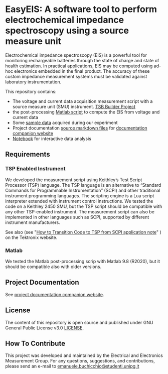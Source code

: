 # EasyEIS: A software tool to perform electrochemical impedance spectroscopy using a source measure unit

Electrochemical impedance spectroscopy (EIS) is a powerful tool for monitoring rechargeable batteries through the state of charge and state of health estimation. In practical applications, EIS may be computed using ad-hoc electronics embedded in the final product. The accuracy of these custom impedance measurement systems must be validated against laboratory instrumentation.  

This repository contains:

- The voltage and current data acquisition measurement script with a source measure unit (SMU) instrument. [TSB Builder Project](TspBuilder)
- the post-processing [Matlab script](Matlab/load_data.m)  to compute the EIS from voltage and current data
- Some [sample data](data/) acquired during our experiment
- Project documentation [source markdown files](docs) for  [documentation companion website](https://electrical-and-electronic-measurement.github.io/EIS-with-SMU)
- [Notebook](notebook) for interactive data analysis



## Requirements

### TSP Enabled Instrument

We developed the measurement script using Keithley’s Test Script Processor (TSP) language. The TSP language is an alternative to “Standard Commands for Programmable Instrumentation” (SCPI) and other traditional instrument programming languages. The scripting engine is a Lua script interpreter extended with instrument control instructions. We tested the code on a Keithley 2450 SMU, but the TSP script should be compatible with any other TSP-enabled instrument. The measurement script can also be implemented in other languages such as SCPI, supported by different instrument manufacturers.

See also  (see "[How to Transition Code to TSP from SCPI application note](https://www.tek.com/document/application-note/how-to-transition-code-to-tsp-from-scpi)" ) on the Tektronix website.

### Matlab

We tested the Matlab post-processing scrip with Matlab 9.8 (R2020), but it should be compatible also with older versions.

## Project Documentation

See [project documentation companion website](https://electrical-and-electronic-measurement.github.io/EasyEIS-with-SMU).

## License

The content of this repository is open source and published under GNU General Public License v3.0 [LICENSE](LICENSE).

## How To Contribute

This project was developed and maintained by the Electrical and Electronics Measurement Group. For any questions, suggestions, and contributions, please send an e-mail to emanuele.buchicchio@studenti.unipg.it 
